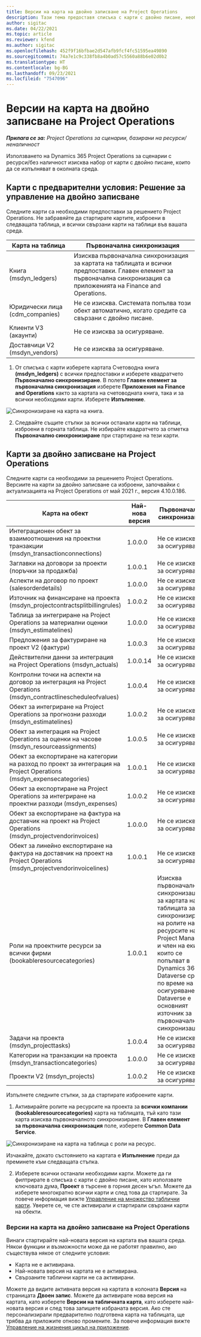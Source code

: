 ```yaml
---
title: Версии на карта на двойно записване на Project Operations
description: Тази тема предоставя списъка с карти с двойно писане, необходими за Dynamics 365 Project Operations.
author: sigitac
ms.date: 04/22/2021
ms.topic: article
ms.reviewer: kfend
ms.author: sigitac
ms.openlocfilehash: 452f9f16bfbae2d547afb9fcf4fc51595ea49890
ms.sourcegitcommit: 74a7e1c9c338fb8a4b0ad57c5560a88b6e02d0b2
ms.translationtype: HT
ms.contentlocale: bg-BG
ms.lasthandoff: 09/23/2021
ms.locfileid: "7547096"
---
```

# <a name="project-operations-dual-write-map-versions"></a>Версии на карта на двойно записване на Project Operations

_**Прилага се за:** Project Operations за сценарии, базирани на ресурси/неналичност_

Използването на Dynamics 365 Project Operations за сценарии с ресурси/без наличност изисква набор от карти с двойно писане, които да се изпълняват в околната среда. 

## <a name="prerequisite-maps-dual-write-orchestration-solution"></a>Карти с предварителни условия: Решение за управление на двойно записване

Следните карти са необходими предпоставки за решението Project Operations. Не забравяйте да стартирате картите, изброени в следващата таблица, и всички свързани карти на таблици във вашата среда.

| Карта на таблица | Първоначална синхронизация |
| --- | --- |
| Книга (msdyn_ledgers) | Изисква първоначална синхронизация за картата на таблицата и всички предпоставки. Главен елемент за първоначална синхронизация са приложенията на Finance and Operations. |
| Юридически лица (cdm_companies) | Не се изисква. Системата попълва този обект автоматично, когато средите са свързани с двойно писане. |
| Клиенти V3 (акаунти) | Не се изисква за осигуряване. |
| Доставчици V2 (msdyn_vendors) | Не се изисква за осигуряване. |

1. От списъка с карти изберете картата Счетоводна книга **(msdyn\_ledgers)** с всички предпоставки и изберете квадратчето **Първоначално синхронизиране**. В полето **Главен елемент за първоначална синхронизация** изберете **Приложения на Finance and Operations** както за картата на счетоводната книга, така и за всички необходими карти. Изберете **Изпълнение**.

![Синхронизиране на карта на книга.](media/DW6.png)

2. Следвайте същите стъпки за всички останали карти на таблици, изброени в горната таблица. Не избирайте квадратчето за отметка **Първоначално синхронизиране** при стартиране на тези карти.

## <a name="project-operations-dual-write-maps"></a>Карти за двойно записване на Project Operations

Следните карти са необходими за решението Project Operations. Версиите на карти за двойно записване са изброени, започвайки с актуализацията на Project Operations от май 2021 г., версия 4.10.0.186.

| **Карта на обект** | **Най-нова версия** | **Първоначална синхронизация** |
| --- | --- | --- |
| Интеграционен обект за взаимоотношения на проектни транзакции (msdyn\_transactionconnections) | 1.0.0.0 | Не се изисква за осигуряване. |
| Заглавки на договори за проекти (поръчки за продажба) | 1.0.0.1 | Не се изисква за осигуряване. |
| Аспекти на договор по проект (salesorderdetails) | 1.0.0.0 | Не се изисква за осигуряване. |
| Източник на финансиране на проекта (msdyn_projectcontractsplitbillingrules) | 1.0.0.2 | Не се изисква за осигуряване. |
| Таблица за интегриране на Project Operations за материални оценки (msdyn\_estimatelines) | 1.0.0.0 | Не се изисква за осигуряване. |
| Предложения за фактуриране на проект V2 (фактури) | 1.0.0.3 | Не се изисква за осигуряване. |
| Действителни данни за интеграция на Project Operations (msdyn_actuals) | 1.0.0.14 | Не се изисква за осигуряване. |
| Контролни точки на аспекти на договор за интеграция на Project Operations (msdyn_contractlinescheduleofvalues) | 1.0.0.4 | Не се изисква за осигуряване. |
| Обект за интегриране на Project Operations за прогнозни разходи (msdyn_estimatelines) | 1.0.0.2 | Не се изисква за осигуряване. |
| Обект за интеграция на Project Operations за оценки на часове (msdyn_resourceassignments) | 1.0.0.5 | Не се изисква за осигуряване. |
| Обект за експортиране на категории на разход по проект за интеграция на Project Operations (msdyn_expensecategories) | 1.0.0.1 | Не се изисква за осигуряване. |
| Обект за експортиране на Project Operations за интегриране на проектни разходи (msdyn_expenses) | 1.0.0.2 | Не се изисква за осигуряване. |
| Обект за експортиране на фактура на доставчик на проект на Project Operations (msdyn_projectvendorinvoices) | 1.0.0.0 | Не се изисква за осигуряване. |
| Обект за линейно експортиране на фактура на доставчик на проект на Project Operations (msdyn_projectvendorinvoicelines) | 1.0.0.1 | Не се изисква за осигуряване. |
| Роли на проектните ресурси за всички фирми (bookableresourcecategories) | 1.0.0.1 | Изисква първоначална синхронизация за картата на таблицата за синхронизиране на ролите на ресурсите на Project Manager и член на екипа, които се попълват в Dynamics 365 Dataverse среда по време на осигуряването. Dataverse е основният източник за първоначална синхронизация. |
| Задачи на проекта (msdyn_projecttasks) | 1.0.0.4 | Не се изисква за осигуряване. |
| Категории на транзакции на проекта (msdyn_transactioncategories) | 1.0.0.0 | Не се изисква за осигуряване. |
| Проекти V2 (msdyn_projects) | 1.0.0.2 | Не се изисква за осигуряване. |

Изпълнете следните стъпки, за да стартирате изброените карти.

1. Активирайте ролите на ресурсите на проекта за **всички компании (bookableresourcecategories)** карта на таблицата, тъй като тази карта изисква първоначалното синхронизиране. В **Главен елемент за първоначална синхронизация** поле, изберете **Common Data Service**. 

 ![Синхронизиране на карта на таблица с роли на ресурс.](media/6ResourceInitialSync.jpg)

 Изчакайте, докато състоянието на картата е **Изпълнение** преди да преминете към следващата стъпка.

2. Изберете всички останали необходими карти. Можете да ги филтрирате в списъка с карти с двойно писане, като използвате ключовата дума, **Проект** в търсене в горния десен ъгъл. Можете да изберете многократно всички карти и след това да стартирате. За повече информация вижте [Управление на множество таблични карти](/dynamics365/fin-ops-core/dev-itpro/data-entities/dual-write/multiple-entity-maps). Уверете се, че сте активирали и стартирали свързани карти на обекти.

### <a name="project-operations-dual-write-map-versions"></a>Версии на карта на двойно записване на Project Operations

Винаги стартирайте най-новата версия на картата във вашата среда. Някои функции и възможности може да не работят правилно, ако съществува някое от следните условия:

- Карта не е активирана.
- Най-новата версия на картата не е активирана. 
- Свързаните таблични карти не са активирани.

Можете да видите активната версия на картата в колоната **Версия** на страницата **Двоен запис**. Можете да активирате нова версия на картата, като изберете **Версии на табличната карта**, като изберете най-новата версия и след това запишете избраната версия. Ако сте персонализирали предварително подготвена карта на таблицата, ще трябва да приложите отново промените. За повече информация вижте [Управление на жизнения цикъл на приложение](/dynamics365/fin-ops-core/dev-itpro/data-entities/dual-write/app-lifecycle-management).
